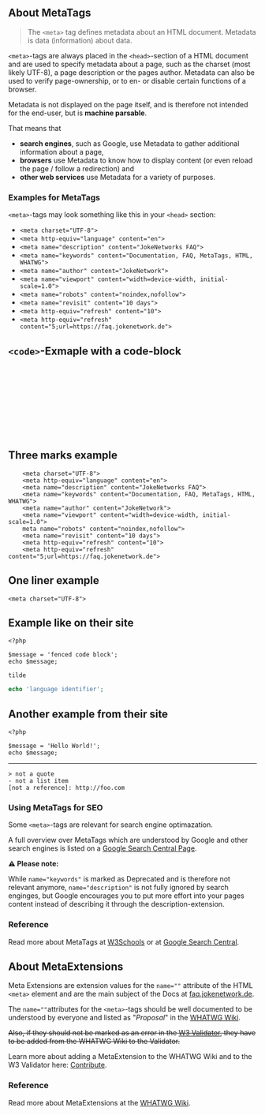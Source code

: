 ## About MetaTags

> The `<meta>` tag defines metadata about an HTML document. Metadata is data (information) about data.

`<meta>`-tags are always placed in the `<head>`-section of a HTML document and are used to specify metadata about a page, such as the charset (most likely UTF-8), a page description or the pages author. 
Metadata can also be used to verify page-ownership, or to en- or disable certain functions of a browser.

Metadata is not displayed on the page itself, and is therefore not intended for the end-user, but is **machine parsable**.

That means that
- **search engines**, such as Google, use Metadata to gather additional information about a page,
-  **browsers** use Metadata to know how to display content (or even reload the page / follow a redirection) and
-  **other web services** use Metadata for a variety of purposes.

### Examples for MetaTags
`<meta>`-tags may look something like this in your `<head>` section:

- `<meta charset="UTF-8">`
- `<meta http-equiv="language" content="en">`
- `<meta name="description" content="JokeNetworks FAQ">`
- `<meta name="keywords" content="Documentation, FAQ, MetaTags, HTML, WHATWG">`
- `<meta name="author" content="JokeNetwork">`
- `<meta name="viewport" content="width=device-width, initial-scale=1.0">`
- `<meta name="robots" content="noindex,nofollow">`
- `<meta name="revisit" content="10 days">`
- `<meta http-equiv="refresh" content="10">`
- `<meta http-equiv="refresh" content="5;url=https://faq.jokenetwork.de">`

## `<code>`-Exmaple with a code-block
<code>  
<meta http-equiv="language" content="en">   
<meta name="description" content="JokeNetworks FAQ">   
<meta name="keywords" content="Documentation, FAQ, MetaTags, HTML, WHATWG">   
<meta name="author" content="JokeNetwork">   
<meta name="viewport" content="width=device-width, initial-scale=1.0">  
<meta name="robots" content="noindex,nofollow">   
<meta name="revisit" content="10 days">   
<meta http-equiv="refresh" content="10">   
<meta http-equiv="refresh" content="5;url=https://faq.jokenetwork.de">   
</code>

## Three marks example

```
    <meta charset="UTF-8">
    <meta http-equiv="language" content="en">
    <meta name="description" content="JokeNetworks FAQ">
    <meta name="keywords" content="Documentation, FAQ, MetaTags, HTML, WHATWG">
    <meta name="author" content="JokeNetwork">
    <meta name="viewport" content="width=device-width, initial-scale=1.0">
    meta name="robots" content="noindex,nofollow">
    <meta name="revisit" content="10 days">
    <meta http-equiv="refresh" content="10">
    <meta http-equiv="refresh" content="5;url=https://faq.jokenetwork.de">
```

## One liner example

```
<meta charset="UTF-8">
```

## Example like on their site 
```
<?php

$message = 'fenced code block';
echo $message;
```

~~~
tilde
~~~

```php
echo 'language identifier';
```

## Another example from their site
    <?php

    $message = 'Hello World!';
    echo $message;

---

    > not a quote
    - not a list item
    [not a reference]: http://foo.com
    
### Using MetaTags for SEO
Some `<meta>`-tags are relevant for search engine optimazation. 

A full overview over MetaTags which are understood by Google and other search engines is listed on a [Google Search Central Page](https://developers.google.com/search/docs/advanced/crawling/special-tags).

**⚠️ Please note:**

While `name="keywords"` is marked as <span class="badge bg-secondary">Deprecated</span> and is therefore not relevant anymore,
`name="description"` is not fully ignored by search enginges, but Google encourages you to put more effort into your pages content instead of describing it through the description-extension. 

### Reference
Read more about MetaTags at [W3Schools](https://www.w3schools.com/tags/tag_meta.asp) or at [Google Search Central](https://developers.google.com/search/docs/advanced/crawling/special-tags).

## About MetaExtensions

Meta Extensions are extension values for the `name=""` attribute of the HTML `<meta>` element and are the main subject of the Docs at [faq.jokenetwork.de](/).

The `name=""`attributes for the `<meta>`-tags should be well documented to be understood by everyone and listed as "*Proposal*" in the [WHATWG Wiki](https://wiki.whatwg.org/wiki/MetaExtensions).

~~Also, if they should not be marked as an error in the [W3 Validator](https://validator.w3.org/nu/), they have to be added from the WHATWG Wiki to the Validator.~~

Learn more about adding a MetaExtension to the WHATWG Wiki and to the W3 Validator here: [Contribute](README#Contribute).

### Reference
Read more about MetaExtensions at the [WHATWG Wiki](https://wiki.whatwg.org/wiki/MetaExtensions).

